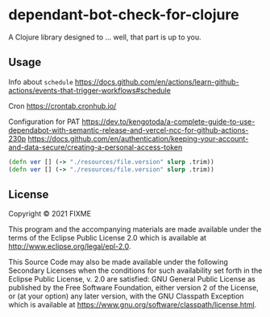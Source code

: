 # dependant-bot-check-for-clojure

A Clojure library designed to ... well, that part is up to you.

## Usage

Info about `schedule`
https://docs.github.com/en/actions/learn-github-actions/events-that-trigger-workflows#schedule

Cron
https://crontab.cronhub.io/

Configuration for PAT
https://dev.to/kengotoda/a-complete-guide-to-use-dependabot-with-semantic-release-and-vercel-ncc-for-github-actions-230p
https://docs.github.com/en/authentication/keeping-your-account-and-data-secure/creating-a-personal-access-token

```clojure
(defn ver [] (-> "./resources/file.version" slurp .trim))
(defn ver [] (-> "./resources/file.version" slurp .trim))
```

## License

Copyright © 2021 FIXME

This program and the accompanying materials are made available under the
terms of the Eclipse Public License 2.0 which is available at
http://www.eclipse.org/legal/epl-2.0.

This Source Code may also be made available under the following Secondary
Licenses when the conditions for such availability set forth in the Eclipse
Public License, v. 2.0 are satisfied: GNU General Public License as published by
the Free Software Foundation, either version 2 of the License, or (at your
option) any later version, with the GNU Classpath Exception which is available
at https://www.gnu.org/software/classpath/license.html.
